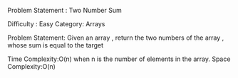 Problem Statement : Two Number Sum

Difficulty : Easy
Category: Arrays

Problem Statement: Given an array , return the two numbers of the array , whose sum is equal to the target

Time Complexity:O(n) when n is the number of elements in the array.
Space Complexity:O(n)